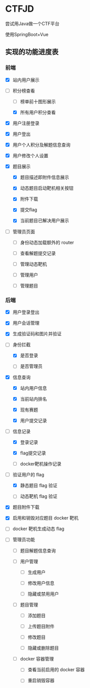 # CTFJD

尝试用Java做一个CTF平台

使用SpringBoot+Vue

## 实现的功能进度表

### 前端

- [x] 站内用户展示

- [ ] 积分榜查看
  
  - [ ] 榜单前十图形展示
  
  - [x] 所有用户积分查看

- [x] 用户注册登录

- [x] 用户登出

- [x] 用户个人积分及解题信息查询

- [x] 用户修改个人设置

- [x] 题目展示
  
  - [x] 题目描述即附件信息展示
  
  - [x] 动态题目启动靶机相关按钮
  
  - [x] 附件下载
  
  - [x] 提交flag
  
  - [x] 当前题目已解决用户展示

- [ ] 管理员页面
  
  - [ ] 身份动态加载额外的 router
  
  - [ ] 查看解题提交记录
  
  - [ ] 管理动态靶机
  
  - [ ] 管理用户
  
  - [ ] 管理题目

### 后端

- [x] 用户登录登出

- [x] 用户会话管理

- [x] 生成验证码和图片并验证

- [ ] 身份拦截
  
  - [x] 是否登录
  
  - [ ] 是否管理员

- [x] 信息查询
  
  - [x] 站内用户信息
  
  - [x] 当前站内排名
  
  - [x] 现有赛题
  
  - [x] 用户提交记录

- [ ] 信息记录
  
  - [x] 登录记录
  
  - [x] flag提交记录
  
  - [ ] docker靶机操作记录

- [ ] 验证用户的 flag
  
  - [x] 静态题目 flag 验证
  
  - [ ] 动态靶机 flag 验证

- [x] 题目附件下载

- [x] 启用和销毁对应题目 docker 靶机

- [ ] docker 靶机生成动态 flag

- [ ] 管理员功能
  
  - [ ] 题目解题信息查询
  - [ ] 用户管理
    
    - [ ] 生成用户
    
    - [ ] 修改用户信息
    
    - [ ] 隐藏或禁用用户
  
  - [ ] 题目管理
    
    - [ ] 添加题目
    
    - [ ] 上传题目附件
    
    - [ ] 修改题目
    
    - [ ] 隐藏或删除题目
  
  - [ ] docker 容器管理
    
    - [ ] 查看当前启用的 docker 容器
    
    - [ ] 重启销毁容器
